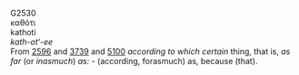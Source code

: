 <body>
  <p>G2530<br>  καθότι  <br> kathoti  <br><i>kath-ot‘-ee </i><br>From <a href="g2596.htm">2596</a> and <a href="g3739.htm">3739</a> and <a href="g5100.htm">5100</a>  <i>according</i> <i>to</i> <i>which</i> <i>certain</i> thing, that is, <i>as</i> <i>far</i> (or <i>inasmuch</i>) <i>as:</i> - (according, forasmuch) as, because (that).<br></p>
 </body>